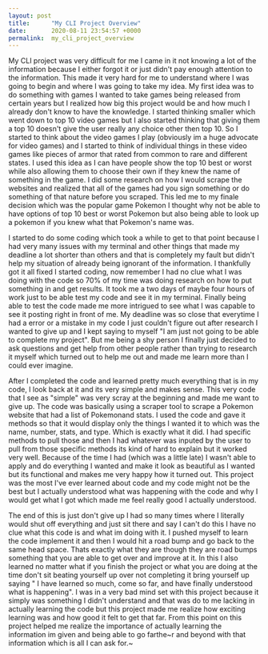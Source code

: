 ```yaml
---
layout: post
title:      "My CLI Project Overview"
date:       2020-08-11 23:54:57 +0000
permalink:  my_cli_project_overview
---
```



 My CLI project was very difficult for me I came in it not knowing a lot of the information because I either forgot it or just didn't pay enough attention to the information. This made it very hard for me to understand where I was going to begin and where I was going to take my idea. My first idea was to do something with games I wanted to take games being released from certain years but I realized how big this project would be and how much I already don't know to have the knowledge. I started thinking smaller which went down to top 10 video games but I also started thinking that giving them a top 10 doesn't give the user really any choice other then top 10. So I started to think about the video games I play (obviously im a huge advocate for video games) and I started to think of individual things in these video games like pieces of armor that rated from common to rare and different states. I used this idea as I can have people show the top 10 best or worst while also allowing them to choose their own if they knew the name of something in the game. I did some research on how I would scrape the websites and realized that all of the games had you sign something or do something of that nature before you scraped. This led me to my finale decision which was the popular game Pokemon I thought why not be able to have options of top 10 best or worst Pokemon but also being able to look up a pokemon if you knew what that Pokemon's name was. 
 
I started to do some coding which took a while to get to that point because I had very many issues with my terminal and other things that made my deadline a lot shorter than others and that is completely my fault but didn't help my situation of already being ignorant of the information. I thankfully got it all fixed I started coding, now remember I had no clue what I was doing with the code so 70% of my time was doing research on how to put something in and get results. It took me a two days of maybe four hours of work just to be able test my code and see it in my terminal. Finally being able to test the code made me more intrigued to see what I was capable to see it posting right in front of me. My deadline was so close that everytime I had a error or a mistake in my code I just couldn't figure out after research I wanted to give up and I kept saying to myself "I am just not going to be able to complete my project". But me being a shy person I finally just decided to ask questions and get help from other people rather than trying to research it myself which turned out to help me out and made me learn more than I could ever imagine.

After I completed the code and learned pretty much everything that is in my code, I look back at it and its very simple and makes sense. This very code that I see as "simple" was very scray at the beginning and made me want to give up. The code was basically using a scraper tool to scrape a Pokemon website that had a list of Pokemonand stats.  I used the code and gave it methods so that it would display only the things I wanted it to which was the name, number, stats, and type. Which is exactly what it did. I had specific methods to pull those and then I had whatever was inputed by the user to pull from those specific methods its kind of hard to explain but it worked very well. Because of the time I had (which was a little late) I wasn't able to apply and do everything I wanted and make it look as beautiful as I wanted but its functional and makes me very happy how it turned out. This project was the most I've ever learned about code and my code might not be the best but I actually understood what was happening with the code and why I would get what I got which made me feel really good I actually understood.

The end of this is just don't give up I had so many times where I literally would shut off everything and just sit there and say I can't do this I have no clue what this code is and what im doing with it. I pushed myself to learn the code implement it and then I would hit a road bump and go back to the same head space. Thats exactly what they are though they are road bumps something that you are able to get over and improve at it. In this I also learned no matter what if you finish the project or what you are doing at the time don't sit beating yourself up over not completing it bring yourself up saying " I have learned so much, come so far, and have finally understood what is happening". I was in a very bad mind set with this project because it simply was something I didn't understand and that was do to me lacking in actually learning the code but this project made me realize how exciting learning was and how good it felt to get that far. From this point on this project helped me realize the importance of actually learning the information im given and being able to go farthe~r and beyond with that information which is all I can ask for.~

